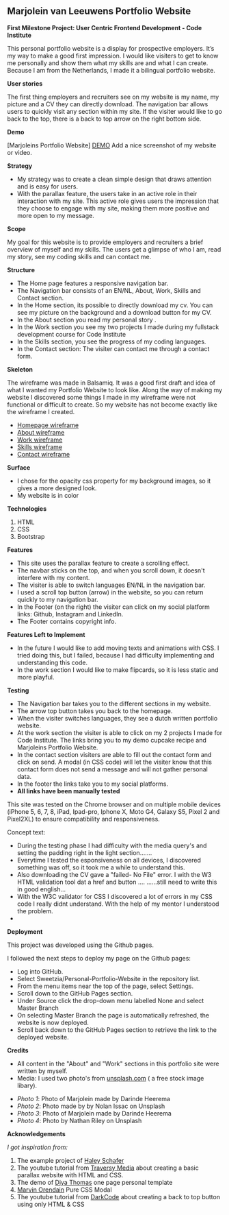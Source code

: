 
Marjolein van Leeuwens Portfolio Website
---------------------------------------
**First Milestone Project: User Centric Frontend Development - Code Institute**

This personal portfolio website is a display for prospective employers. 
It’s my way to make a good first impression.
I would like visiters to get to know me personally and show them what my skills are and what I can create. 
Because I am from the Netherlands, I made it a bilingual portfolio website. 

**User stories**

The first thing employers and recruiters see on my website is my name, my picture and a CV they can directly download.
The navigation bar allows users to quickly visit any section within my site.
If the visiter would like to go back to the top, there is a back to top arrow on the right bottom side.

**Demo**

[Marjoleins Portfolio Website] [DEMO]
Add a nice screenshot of my website or video.

**Strategy**

* My strategy was to create a clean simple design that draws attention and is easy for users.
* With the parallax feature, the users take in an active role in their interaction with my site. 
This active role gives users the impression that they choose to engage with my site, making them more positive and more open to my message.

**Scope**

My goal for this website is to provide employers and recruiters a brief overview of myself and my skills. 
The users get a glimpse of who I am, read my story, see my coding skills and can contact me.

**Structure**

* The Home page features a responsive navigation bar. 
* The Navigation bar consists of an EN/NL, About, Work, Skills and Contact section.
* In the Home section, its possible to directly download my cv.  You can see my picture on the background and a download button for my CV.
* In the About section you read my personal story .
* In the Work section you see my two projects I made during my fullstack development course for Code Institute
* In the Skills section, you see the progress of my coding languages.
* In the Contact section: The visiter can contact me through a contact form.


**Skeleton** 

The wireframe was made in Balsamiq. It was a good first draft and idea of what I wanted my Portfolio Website to look like.
Along the way of making my website I discovered some things I made in my wireframe were not functional or difficult to create.
So my website has not become exactly like the wireframe I created.

* [Homepage wireframe][1a]
* [About wireframe][1b]
* [Work wireframe][1c]
* [Skills wireframe][1d]
* [Contact wireframe][1e]

**Surface**

* I chose for the opacity css property for my background images, so it gives a more designed look. 
* My website is in color

**Technologies**

1. HTML
2. CSS
3. Bootstrap

**Features**

* This site uses the parallax feature to create a scrolling effect. 
* The navbar sticks on the top, and when you scroll down, it doesn't interfere with my content.
* The visiter is able to switch languages EN/NL in the navigation bar.
* I used a scroll top button (arrow) in the website, so you can return quickly to my navigation bar.
* In the Footer (on the right) the visiter can click on my social platform links: Github, Instagram and LinkedIn.
* The Footer contains copyright info.

**Features Left to Implement**

* In the future I would like to add moving texts and animations with CSS. I tried doing this, but I failed, because I had difficulty implementing and understanding this code. 
* In the work section I would like to make flipcards, so it is less static and more playful.

**Testing**

- The Navigation bar takes you to the different sections in my website. 
- The arrow top button takes you back to the homepage. 
- When the visiter switches languages, they see a dutch written portfolio website. 
- At the work section the visiter is able to click on my 2 projects I made for Code Institute. 
The links bring you to my demo cupcake recipe and Marjoleins Portfolio Website.
- In the contact section visiters are able to fill out the contact form and click on send. 
A modal (in CSS code) will let the visiter know that this contact form does not send a message and will not gather personal data.
- In the footer the links take you to my social platforms.
- **All links have been manually tested**

This site was tested on the Chrome browser and on multiple mobile devices (iPhone 5, 6, 7, 8, iPad, Ipad-pro, Iphone X, Moto G4, Galaxy S5, Pixel 2 and Pixel2XL) to ensure compatibility and responsiveness. 

Concept text:
* During the testing phase I had difficulty with the media query's and setting the padding right in the light section.......
* Everytime I tested the esponsiveness on all devices, I discovered something was off, so it took me a while to understand this.
* Also downloading the CV gave a "failed- No File" error. I with the W3 HTML validation tool dat a href and button .... ......still need to write this in good english...
* With the W3C validator for CSS I discovered a lot of errors in my CSS code I really didnt understand. With the help of my mentor I understood the problem. 
* 

**Deployment**

This project was developed using the Github pages.

I followed the next steps to deploy my page on the Github pages:

* Log into GitHub.
* Select Sweetzia/Personal-Portfolio-Website in the repository list.
* From the menu items near the top of the page, select Settings.
* Scroll down to the GitHub Pages section.
* Under Source click the drop-down menu labelled None and select Master Branch
* On selecting Master Branch the page is automatically refreshed, the website is now deployed.
* Scroll back down to the GitHub Pages section to retrieve the link to the deployed website.

**Credits**

* All content in the "About" and "Work" sections in this portfolio site were written by myself.
* Media: I used two photo's from [unsplash.com][4] ( a free stock image libary).

- *Photo 1*: Photo of Marjolein made by Darinde Heerema
- *Photo 2*: Photo made by by Nolan Issac on Unsplash
- *Photo 3*: Photo of Marjolein made by Darinde Heerema
- *Photo 4*: Photo by Nathan Riley on Unsplash

**Acknowledgements**

*I got inspiration from:*
1. The example project of [Haley Schafer][5]
2. The youtube tutorial from [Traversy Media][5a] about creating a basic parallax website with HTML and CSS. 
3. The demo of [Diya Thomas][7] one page personal template 
4. [Marvin Orendain][6] Pure CSS Modal
5. The youtube tutorial from [DarkCode][8] about creating a back to top button using only HTML & CSS


[DEMO]: <https://sweetzia.github.io/Personal-Portfolio-Website/>

[1a]: <https://github.com/Sweetzia/Personal-portfolio-website/blob/31421d60a047e4eef5cb25aebdeefed2674e2e13/wireframes/Home.png>
[1b]: <https://github.com/Sweetzia/Personal-portfolio-website/blob/31421d60a047e4eef5cb25aebdeefed2674e2e13/wireframes/About.png>
[1c]: <https://github.com/Sweetzia/Personal-portfolio-website/blob/31421d60a047e4eef5cb25aebdeefed2674e2e13/wireframes/Work.png>
[1d]: <https://github.com/Sweetzia/Personal-portfolio-website/blob/31421d60a047e4eef5cb25aebdeefed2674e2e13/wireframes/Skills.png>
[1e]: <https://github.com/Sweetzia/Personal-portfolio-website/blob/31421d60a047e4eef5cb25aebdeefed2674e2e13/wireframes/Contact.png>

[4]: <https://unsplash.com/>
[5]: <https://www.haleyschafer.com/>
[5a]: <https://www.youtube.com/watch?v=JttTcnidSdQ&t=4s>
[6]: <https://codepen.io/marv117/pen/WvZdGV/>
[7]: <https://www.beingeorge.com/diya/>
[8]: <https://www.youtube.com/watch?v=Vef9bxTilCU>
